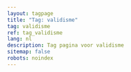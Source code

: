 ```yaml
---
layout: tagpage
title: "Tag: validisme"
tag: validisme
ref: tag_validisme
lang: nl
description: Tag pagina voor validisme
sitemap: false
robots: noindex
---
```

